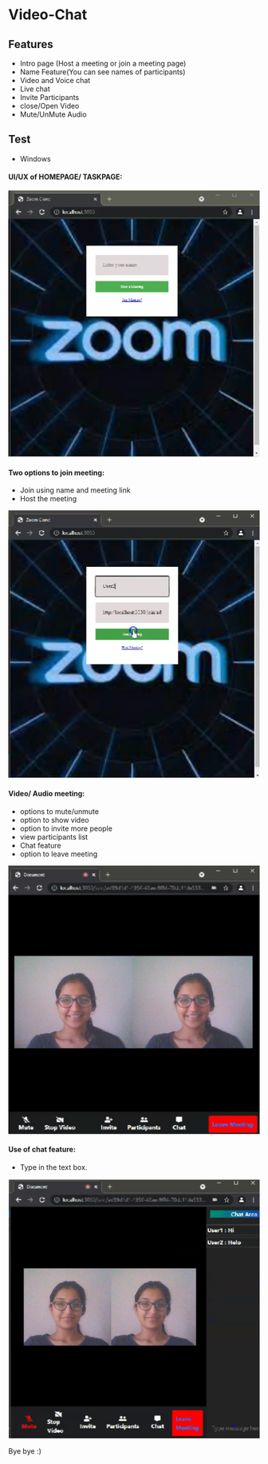 ﻿# Video-Chat
## Features
- Intro page (Host a meeting or join a meeting page)
- Name Feature(You can see names of participants)
- Video and Voice chat
- Live chat
- Invite Participants
- close/Open Video
- Mute/UnMute Audio

## Test 
- Windows

#### UI/UX of  HOMEPAGE/ TASKPAGE:

<img src="https://github.com/Khushi-Mineeyar/Video-Chat/blob/main/Screenshots/Screenshot%202022-07-10%20110348.png">

#### Two options to join meeting:
- Join using name and meeting link
- Host the meeting


<img src="https://github.com/Khushi-Mineeyar/Video-Chat/blob/main/Screenshots/Screenshot%202022-07-10%20110604.png">

#### Video/ Audio meeting:
- options to mute/unmute
- option to show video
- option to invite more people
- view participants list
- Chat feature
- option to leave meeting

<img src="https://github.com/Khushi-Mineeyar/Video-Chat/blob/main/Screenshots/Screenshot%202022-07-10%20112811.png">

#### Use of chat feature:
- Type in the text box.

<img src="https://github.com/Khushi-Mineeyar/Video-Chat/blob/main/Screenshots/Screenshot%202022-07-10%20114218.png">

Bye bye :)

